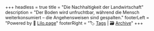 +++
headless = true
title = "Die Nachhaltigkeit der Landwirtschaft"
description = "Der Boden wird unfruchtbar, während die Mensch weiterkonsumiert – die Angehensweisen sind gespalten."
footerLeft = "Powered by 💜 [Lilo.page](https://www.lilo.page)"
footerRight = "🏷️ [Tags](/tags/) | 🗃️ [Archive](/posts/)"
+++
